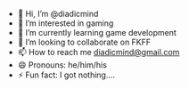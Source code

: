 - 👋 Hi, I’m @diadicmind
- 👀 I’m interested in gaming
- 🌱 I’m currently learning game development
- 💞️ I’m looking to collaborate on FKFF
- 📫 How to reach me diadicmind@gmail.com
- 😄 Pronouns: he/him/his
- ⚡ Fun fact: I got nothing....

<!---
diadicmind/diadicmind is a ✨ special ✨ repository because its `README.md` (this file) appears on your GitHub profile.
You can click the Preview link to take a look at your changes.
--->
